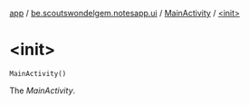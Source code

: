 [app](../../index.md) / [be.scoutswondelgem.notesapp.ui](../index.md) / [MainActivity](index.md) / [&lt;init&gt;](./-init-.md)

# &lt;init&gt;

`MainActivity()`

The *MainActivity*.

